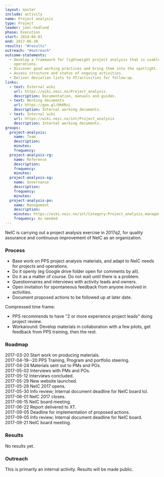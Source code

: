 ```yaml
---
layout: master
include: activity
name: Project analysis
type: Project
leader: joel-hedlund
phase: Execution
start: 2014-04-01
end: 2017-06-30
results: "#results"
outreach: "#outreach"
outcome-statements:
  - Develop a framework for lightweight project analysis that is usable also for
    operations.
  - Discover good working practices and bring them into the spotlight.
  - Assess structure and status of ongoing activities.
  - Deliver deviation lists to XT/activities for follow-up.
links:
  - text: External wiki
    url: https://wiki.neic.no/Project_analysis
    description: Documentation, manuals and guides.
  - text: Working documents
    url: https://goo.gl/HkKRcL
    description: Internal working documents.
  - text: Internal wiki
    url: https://wiki.neic.no/int/Project_analysis
    description: Internal working documents.
groups:
  project-analysis:
    name: Team
    description:
    minutes:
    frequency:
  project-analysis-rg:
    name: Reference
    description:
    frequency:
    minutes: 
  project-analysis-sg:
    name: Governance
    description:
    frequency:
    minutes:
  project-analysis-po:
    name: Management
    description:
    minutes: https://wiki.neic.no/int/Category:Project_analysis_management_meetings_2017
    frequency: As needed
---
```

NeIC is carrying out a project analysis exercise in 2017q2, for quality
assurance and continuous improvement of NeIC as an organization.

### Process
* Base work on PPS project analysis materials, and adapt to NeIC needs for
  projects and operations.
* Do it openly (eg Google drive folder open for comments by all).
* Do it as a matter of course. Do not wait until there is a problem.
* Questionnaires and interviews with activity leads and owners.
* Open invitation for spontaneous feedback from anyone involved in activities.
* Document proposed actions to be followed up at later date.

Compressed time frame:

* PPS recommends to have "2 or more experience project leads" doing project review.
* Workaround: Develop materials in collaboration with a few pilots, get feedback
  from PPS training, then the rest.

### Roadmap
2017-03-20  Start work on producing materials.  
2017-04-19--20  PPS Training, Program and portfolio steering.  
2017-04-24  Materials sent out to PMs and POs.  
2017-05-02  Interviews with PMs and POs.  
2017-05-12  Interviews concluded.  
2017-05-29  New website launched.  
2017-05-29  NeIC 2017 opens.  
2017-05-30  Info review; Internal document deadline for NeIC board lol.  
2017-06-01  NeIC 2017 closes.  
2017-06-15  NeIC board meeting.  
2017-06-22  Report delivered to XT.  
2017-09-05  Deadline for implementation of proposed actions.  
2017-09-05  Info review; Internal document deadline for NeIC board.  
2017-09-21  NeIC board meeting.

### Results
No results yet.

### Outreach
This is primarily an internal activity. Results will be made public.
